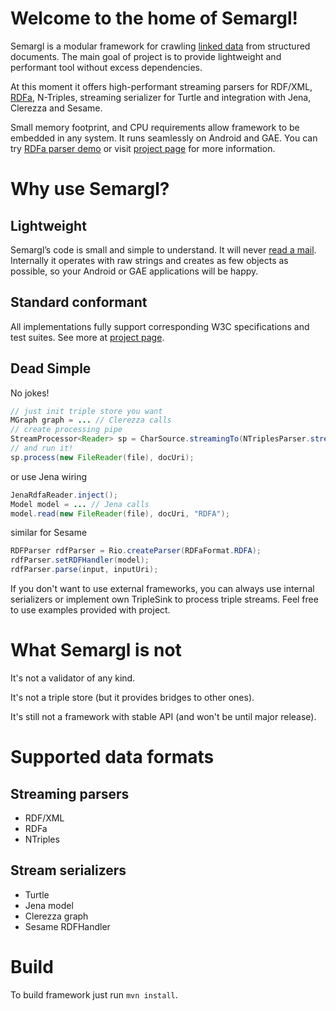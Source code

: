 Welcome to the home of Semargl!
===============================

Semargl is a modular framework for crawling [linked data](http://en.wikipedia.org/wiki/Linked_data)
from structured documents. The main goal of project is to provide lightweight
and performant tool without excess dependencies.

At this moment it offers high-performant streaming parsers for RDF/XML,
[RDFa](http://en.wikipedia.org/wiki/Rdfa), N-Triples,
streaming serializer for Turtle and integration with Jena, Clerezza and Sesame.

Small memory footprint, and CPU requirements allow framework to be embedded in any system.
It runs seamlessly on Android and GAE. You can try [RDFa parser demo](http://demo.semarglproject.org)
or visit [project page](http://semarglproject.org) for more information.

Why use Semargl?
================

Lightweight
-----------

Semargl’s code is small and simple to understand. It will never
[read a mail](http://en.wikipedia.org/wiki/Zawinski's_law_of_software_envelopment).
Internally it operates with raw strings and creates as few objects as possible,
so your Android or GAE applications will be happy.

Standard conformant
-------------------

All implementations fully support corresponding W3C specifications and test suites.
See more at [project page](http://semarglproject.org).

Dead Simple
-----------

No jokes!

```java
// just init triple store you want
MGraph graph = ... // Clerezza calls
// create processing pipe
StreamProcessor<Reader> sp = CharSource.streamingTo(NTriplesParser.streamingTo(new ClerezzaSink(graph));
// and run it!
sp.process(new FileReader(file), docUri);
```

or use Jena wiring

```java
JenaRdfaReader.inject();
Model model = ... // Jena calls
model.read(new FileReader(file), docUri, "RDFA");
```

similar for Sesame

```java
RDFParser rdfParser = Rio.createParser(RDFaFormat.RDFA);
rdfParser.setRDFHandler(model);
rdfParser.parse(input, inputUri);
```

If you don't want to use external frameworks, you can always use internal
serializers or implement own TripleSink to process triple streams.
Feel free to use examples provided with project.

What Semargl is not
===================

It's not a validator of any kind.

It's not a triple store (but it provides bridges to other ones).

It's still not a framework with stable API (and won't be until major release).

Supported data formats
======================

Streaming parsers
-----------------

* RDF/XML
* RDFa
* NTriples

Stream serializers
------------------

* Turtle
* Jena model
* Clerezza graph
* Sesame RDFHandler

Build
=====

To build framework just run `mvn install`.
